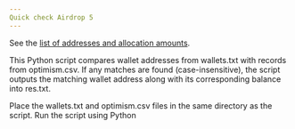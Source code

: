 ```yaml
---
Quick check Airdrop 5
---
```

See the [list of addresses and allocation amounts](https://github.com/ethereum-optimism/op-analytics/blob/main/reference_data/address_lists/op_airdrop_5_simple_list.csv).

This Python script compares wallet addresses from wallets.txt with records from optimism.csv.
If any matches are found (case-insensitive), the script outputs the matching wallet address along with its corresponding balance into res.txt.

Place the wallets.txt and optimism.csv files in the same directory as the script.
Run the script using Python
